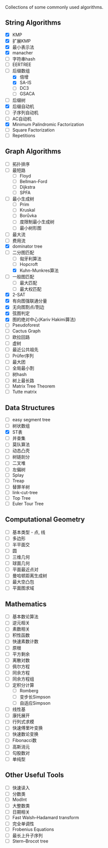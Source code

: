 Collections of some commonly used algorithms.

## String Algorithms

+ [x] KMP
+ [x] 扩展KMP
+ [x] 最小表示法
+ [x] manacher
+ [ ] 字符串hash
+ [ ] EERTREE
+ [ ] 后缀数组
  + [x] 倍增
  + [x] SA-IS
  + [ ] DC3
  + [ ] GSACA
+ [ ] 后缀树
+ [x] 后缀自动机
+ [ ] 子序列自动机
+ [ ] AC自动机
+ [x] Minimum Palindromic Factorization
+ [ ] Square Factorization
+ [ ] Repetitions

## Graph Algorithms

+ [ ] 拓扑排序
+ [ ] 最短路
  + [ ] Floyd
  + [ ] Bellman-Ford
  + [ ] Dijkstra
  + [ ] SPFA
+ [ ] 最小生成树
  + [ ] Prim
  + [ ] Kruskal
  + [ ] Borůvka
  + [ ] 度限制最小生成树
  + [ ] 最小树形图
+ [ ] 最大流
+ [ ] 费用流
+ [x] dominator tree
+ [ ] 二分图匹配
  + [ ] 匈牙利算法
  + [ ] Hopcroft
  + [x] Kuhn-Munkres算法
+ [ ] 一般图匹配
  + [ ] 最大匹配
  + [ ] 最大权匹配
+ [x] 2-SAT
+ [x] 有向图强联通分量
+ [x] 无向图割点/割边
+ [x] 弦图判定
+ [x] 图的绝对中心(Kariv Hakimi算法)
+ [ ] Pseudoforest
+ [ ] Cactus Graph
+ [ ] 欧拉回路
+ [ ] 虚树
+ [ ] 最近公共祖先
+ [ ] Prüfer序列
+ [ ] 最大团
+ [ ] 全局最小割
+ [ ] 树hash
+ [ ] 树上最长路
+ [ ] Matrix Tree Theorem
+ [ ] Tutte matrix

## Data Structures

+ [ ] easy segment tree
+ [ ] 树状数组
+ [x] ST表
+ [ ] 并查集
+ [ ] 莫队算法
+ [ ] 动态凸壳
+ [ ] 树链剖分
+ [ ] 二叉堆
+ [ ] 左偏树
+ [ ] Splay
+ [ ] Treap
+ [ ] 替罪羊树
+ [ ] link-cut-tree
+ [ ] Top Tree
+ [ ] Euler Tour Tree

## Computational Geometry

+ [ ] 基本类型 - 点, 线
+ [ ] 多边形
+ [ ] 半平面交
+ [ ] 圆
+ [ ] 三维几何
+ [ ] 球面几何
+ [ ] 平面最近点对
+ [ ] 曼哈顿距离生成树
+ [ ] 最大空凸包
+ [ ] 平面图求域

## Mathematics

+ [ ] 基本数论算法
+ [ ] 逆元相关
+ [ ] 素数相关
+ [ ] 积性函数
+ [ ] 快速素数计数
+ [ ] 原根
+ [ ] 平方剩余
+ [ ] 离散对数
+ [ ] 佩尔方程
+ [ ] 同余方程
+ [ ] 同余方程组
+ [ ] 定积分计算
  + [ ] Romberg
  + [ ] 变步长Simpson
  + [ ] 自适应Simpson
+ [ ] 线性基
+ [ ] 康托展开
+ [ ] 行列式求模
+ [ ] 快速傅里叶变换
+ [ ] 快速数论变换
+ [ ] Fibonacci数
+ [ ] 高斯消元
+ [ ] 勾股数对
+ [ ] 单纯型

## Other Useful Tools

+ [ ] 快速读入
+ [ ] 分数类
+ [ ] ModInt
+ [ ] 大整数类
+ [ ] 日期相关
+ [ ] Fast Walsh–Hadamard transform
+ [ ] 完全单调性
+ [ ] Frobenius Equations
+ [ ] 最长上升子序列
+ [ ] Stern–Brocot tree
